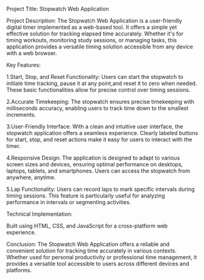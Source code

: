 Project Title: Stopwatch Web Application

Project Description:
The Stopwatch Web Application is a user-friendly digital timer implemented as a web-based tool. It offers a simple yet effective solution for tracking elapsed time accurately. Whether it's for timing workouts, monitoring study sessions, or managing tasks, this application provides a versatile timing solution accessible from any device with a web browser.

Key Features:

1.Start, Stop, and Reset Functionality: Users can start the stopwatch to initiate time tracking, pause it at any point,and reset it to zero when needed. These basic functionalities allow for precise control over timing sessions.

2.Accurate Timekeeping: The stopwatch ensures precise timekeeping with milliseconds accuracy, enabling users to track time down to the smallest increments.

3.User-Friendly Interface: With a clean and intuitive user interface, the stopwatch application offers a seamless experience. Clearly labeled buttons for start, stop, and reset actions make it easy for users to interact with the timer.

4.Responsive Design: The application is designed to adapt to various screen sizes and devices, ensuring optimal performance on desktops, laptops, tablets, and smartphones. Users can access the stopwatch from anywhere, anytime.

5.Lap Functionality: Users can record laps to mark specific intervals during timing sessions. This feature is particularly useful for analyzing performance in intervals or segmenting activities.

Technical Implementation:

Built using HTML, CSS, and JavaScript for a cross-platform web experience.

Conclusion:
The Stopwatch Web Application offers a reliable and convenient solution for tracking time accurately in various contexts. Whether used for personal productivity or professional time management, it provides a versatile tool accessible to users across different devices and platforms.
